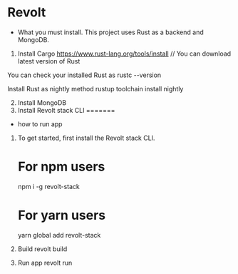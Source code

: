 # Revolt

- What you must install.
This project uses Rust as a backend and MongoDB.

1. Install Cargo
https://www.rust-lang.org/tools/install     // You can download latest version of Rust

You can check your installed Rust as
    rustc --version

Install Rust as nightly method
    rustup toolchain install nightly

2. Install MongoDB
3. Install Revolt stack CLI
=======

- how to run app
1. To get started, first install the Revolt stack CLI.

    # For npm users
    npm i -g revolt-stack

    # For yarn users
    yarn global add revolt-stack

2. Build
    revolt build
 
3. Run app
    revolt run